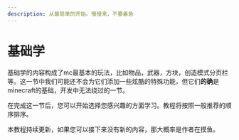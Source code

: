 ```yaml
---
description: 从最简单的开始。慢慢来，不要着急
---
```


# 基础学

基础学的内容构成了mc最基本的玩法，比如物品，武器，方块，创造模式分页栏等。这一节中我们可能还不会为它们添加一些炫酷的特殊功能，但它们**的确**是minecraft的基础，开发中无法绕过的一节。

在完成这一节后，您可以开始选择您感兴趣的方面学习。教程将按照一般推荐的顺序排序。

本教程持续更新，如果您可以接下来没有新的内容，那大概率是作者在摸鱼。